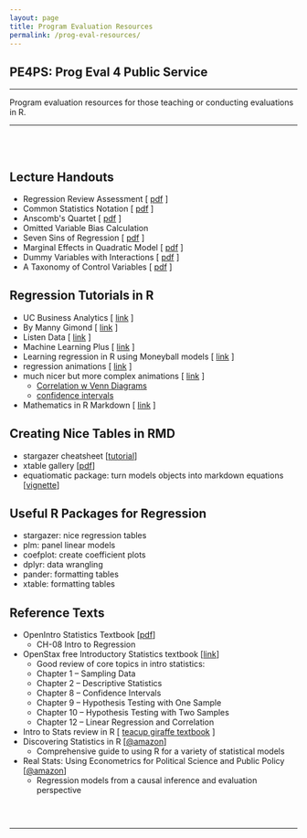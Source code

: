 ```yaml
---
layout: page
title: Program Evaluation Resources
permalink: /prog-eval-resources/
---
```




## PE4PS: Prog Eval 4 Public Service

---------

Program evaluation resources for those teaching or conducting evaluations in R. 

---------


<br><br>

## Lecture Handouts 

* Regression Review Assessment  [ [pdf](https://github.com/DS4PS/cpp-523-spr-2020/raw/master/handouts/Regression-Review-Self-Test.pdf) ]
* Common Statistics Notation [ [pdf](https://github.com/DS4PS/cpp-523-spr-2020/raw/master/handouts/Common-Statistics-Notation.pdf) ] 
* Anscomb's Quartet  [ [pdf](https://github.com/DS4PS/cpp-523-spr-2020/raw/master/handouts/Anscombes-Quartet.pdf) ]
* Omitted Variable Bias Calculation  
* Seven Sins of Regression  [ [pdf](https://github.com/DS4PS/cpp-523-spr-2020/raw/master/handouts/Seven-Sins-of-Regression-Analysis.pdf) ]
* Marginal Effects in Quadratic Model  [ [pdf](https://github.com/DS4PS/cpp-523-spr-2020/raw/master/handouts/Marginal-Effects-in-Quadratic-Regression-Models.pdf) ]
* Dummy Variables with Interactions  [ [pdf](https://github.com/DS4PS/cpp-523-spr-2020/raw/master/handouts/Regression-with-Interaction-Effects.pdf) ]  
* A Taxonomy of Control Variables [ [pdf](https://github.com/DS4PS/cpp-523-spr-2020/raw/master/lectures/taxonomy-of-control-variables.pdf) ]  


## Regression Tutorials in R

* UC Business Analytics [ [link](https://uc-r.github.io/linear_regression) ]
* By Manny Gimond [ [link](http://mgimond.github.io/Stats-in-R/regression.html) ]
* Listen Data [ [link](https://www.listendata.com/2015/09/linear-regression-with-r.html) ]
* Machine Learning Plus [ [link](https://www.machinelearningplus.com/machine-learning/complete-introduction-linear-regression-r/) ]
* Learning regression in R using Moneyball models [ [link](https://towardsdatascience.com/linear-regression-moneyball-part-1-b93b3b9f5b53) ]
* regression animations [ [link](https://github.com/lecy/regression-simulations) ]
* much nicer but more complex animations [ [link](https://rpsychologist.com/archives) ]
  - [Correlation w Venn Diagrams](https://rpsychologist.com/d3/correlation/)
  - [confidence intervals](https://rpsychologist.com/d3/CI/)
* Mathematics in R Markdown [ [link](https://www.calvin.edu/~rpruim/courses/s341/S17/from-class/MathinRmd.html) ]  

## Creating Nice Tables in RMD

* stargazer cheatsheet [[tutorial](https://www.jakeruss.com/cheatsheets/stargazer/)]
* xtable gallery [[pdf](https://cran.r-project.org/web/packages/xtable/vignettes/xtableGallery.pdf)]
* equatiomatic package: turn models objects into markdown equations [[vignette](https://datalorax.github.io/equatiomatic/)]  


## Useful R Packages for Regression

* stargazer: nice regression tables 
* plm: panel linear models 
* coefplot: create coefficient plots 
* dplyr: data wrangling 
* pander: formatting tables 
* xtable: formatting tables 


## Reference Texts

* OpenIntro Statistics Textbook [[pdf](https://github.com/DS4PS/cpp-523-spr-2020/raw/master/pubs/openintro-statistics-sample.pdf)]
  - CH-08 Intro to Regression 
* OpenStax free Introductory Statistics textbook [[link](https://cnx.org/contents/30189442-6998-4686-ac05-ed152b91b9de)] 
  - Good review of core topics in intro statistics:
  - Chapter 1 – Sampling Data
  - Chapter 2 – Descriptive Statistics
  - Chapter 8 – Confidence Intervals
  - Chapter 9 – Hypothesis Testing with One Sample
  - Chapter 10 – Hypothesis Testing with Two Samples
  - Chapter 12 – Linear Regression and Correlation
* Intro to Stats review in R [ [teacup giraffe textbook](https://tinystats.github.io/teacups-giraffes-and-statistics/) ]
* Discovering Statistics in R [[@amazon](https://www.amazon.com/Discovering-Statistics-Using-Andy-Field/dp/1446200469)]
  - Comprehensive guide to using R for a variety of statistical models 
* Real Stats: Using Econometrics for Political Science and Public Policy [[@amazon](https://www.amazon.com/Real-Stats-Econometrics-Political-Science/dp/0199981949)] 
  - Regression models from a causal inference and evaluation perspective


 
 <br>
 <br>
 
 --------------
 
 <br>
 <br>
 
 
 
 
 <style>
  
 hr { 
    margin-top: 10px;
    margin-bottom: 5px;
 }
 
 </style>
 
